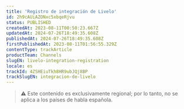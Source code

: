 ```yaml
---
title: 'Registro de integración de Livelo'
id: 2h9cAUiAZONxc5xbqeRjvu
status: PUBLISHED
createdAt: 2023-08-11T00:50:23.667Z
updatedAt: 2024-07-26T18:49:35.608Z
publishedAt: 2024-07-26T18:49:35.608Z
firstPublishedAt: 2023-08-11T01:56:55.329Z
contentType: trackArticle
productTeam: Channels
slugEN: livelo-integration-registration
locale: es
trackId: 4ZSHEiuTkh8HR9ubJQj8BP
trackSlugEN: integracion-de-livelo
---
```


> ⚠️ Este contenido es exclusivamente regional; por lo tanto, no se aplica a los países de habla española.
